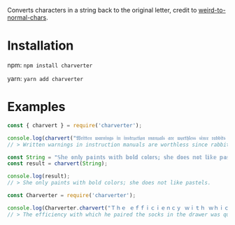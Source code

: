 <!-- [![npm](https://img.shields.io/npm/v/charverter)](https://www.npmjs.com/package/charverter) ![Fonts](https://img.shields.io/badge/Fonts%20Added-73-orange) -16M -->

Converts characters in a string back to the original letter, credit to [weird-to-normal-chars](https://github.com/DavideViolante/weird-to-normal-chars).


# Installation

npm: `npm install charverter`

yarn: `yarn add charverter`

# Examples

```js
const { charvert } = require('charverter');

console.log(charvert("𝔚𝔯𝔦𝔱𝔱𝔢𝔫 𝔴𝔞𝔯𝔫𝔦𝔫𝔤𝔰 𝔦𝔫 𝔦𝔫𝔰𝔱𝔯𝔲𝔠𝔱𝔦𝔬𝔫 𝔪𝔞𝔫𝔲𝔞𝔩𝔰 𝔞𝔯𝔢 𝔴𝔬𝔯𝔱𝔥𝔩𝔢𝔰𝔰 𝔰𝔦𝔫𝔠𝔢 𝔯𝔞𝔟𝔟𝔦𝔱𝔰 𝔠𝔞𝔫'𝔱 𝔯𝔢𝔞𝔡."));
// > Written warnings in instruction manuals are worthless since rabbits can't read.
```

```js
const String = "𝕊𝕙𝕖 𝕠𝕟𝕝𝕪 𝕡𝕒𝕚𝕟𝕥𝕤 𝕨𝕚𝕥𝕙 𝕓𝕠𝕝𝕕 𝕔𝕠𝕝𝕠𝕣𝕤; 𝕤𝕙𝕖 𝕕𝕠𝕖𝕤 𝕟𝕠𝕥 𝕝𝕚𝕜𝕖 𝕡𝕒𝕤𝕥𝕖𝕝𝕤.";
const result = charvert(String);

console.log(result);
// > She only paints with bold colors; she does not like pastels.
```

```js
const Charverter = require('charverter');

console.log(Charverter.charvert("Ｔｈｅ ｅｆｆｉｃｉｅｎｃｙ ｗｉｔｈ ｗｈｉｃｈ ｈｅ ｐａｉｒｅｄ ｔｈｅ ｓｏｃｋｓ ｉｎ ｔｈｅ ｄｒａｗｅｒ ｗａｓ ｑｕｉｔｅ ａｄｍｉｒａｂｌｅ．！"));
// > The efficiency with which he paired the socks in the drawer was quite admirable.!
```

